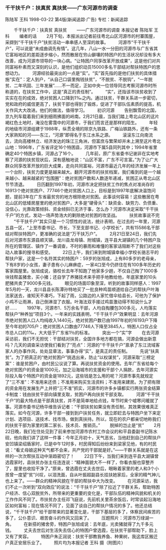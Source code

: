 ### 千干扶千户：扶真贫  真扶贫——广东河源市的调查
陈陆军  王科
1998-03-22
第4版(新闻追踪·广告)
专栏：新闻追踪

　　千干扶千户：扶真贫  真扶贫
　　——广东河源市的调查
    本报记者  陈陆军  王科
　　编者的话
　　2月下旬，本报派出记者前往粤北山区河源市的村寨围屋，采撷到“千干扶千户”扶贫活动一串串感人至深的故事。
　　河源市“千干扶千户”，可以说是“未成曲调先有情”。这几年，八山一水一分田的河源市与广东省其它富裕地区的差距逐步缩小，然而散居在穷山僻壤的特困户的生活状况却没有多大改善，成为河源市领导的一块心病。“让特困户同享改革开放成果”，这是他们对共同富裕朴素而又深刻的认识，是他们组织动员15000多名干部结对帮扶特困户的思想动力。
　　河源经验最突出的一点是“实”。“实”首先指的是他们扶贫的具体措施“实在”：定人到户，“从自己口袋里掏钱扶贫”，“不脱贫、不脱钩”，“一年脱贫、二年巩固、三年发展”……不一而足，正如中央一位领导同志考察河源市时所称道的，在扶贫工作中，这是“真正的责任制”。
　　“实”，还指该市扶贫收到了实实在在的成效，绝对贫困人口降到1‰之内。通过扶贫，干群关系进一步密切，党和政府的威信更高了，扶贫干部也得到了锻炼，促进了干部队伍素质的提高，机关作风大大改进。他们的做法，值得学习。
　　初识河源
　　告别飘雪的北国，京九列车载着我们来到细雨拂面的岭南。2月21日晨，当我们踏上粤北山区的这片褐红色土地时，淹没在雾霭中的河源市，于我们而言还是那样的陌生。
　　年轻的地级市河源组建于1988年，纵贯全境的除京九铁路、广梅汕铁路外，还有一条大家熟知的河——东江，“河源”即得名于东江水系之源。
　　滚滚东江向南流去，流向高楼林立、经济发达的珠江三角洲，但富庶与繁荣却并未上溯至这片粤北山地：1996年，广东省评定16个特困县，河源市下属5县同列其中；1994年省里确定40个特困乡镇，河源占了16个。
　　几年前，原广东省委书记谢非在实地考察了河源的扶贫现状后，深有感触地说：“山区不富，广东不可言富。”为了让广大群众同享改革开放的巨大成果，走向共同富裕，河源市最近几年的经济发展一年上一个台阶，扶贫力度更是越来越大。翻开河源市的扶贫档案，我们看到的是一个越来越小、越来越紧的“包围圈”：绝对贫困户数和人数逐年递减，贫困正从粤北山区节节溃退。
　　日历翻到1997年初，河源市决定把扶贫工作的焦点对准尚存的16913个绝对贫困户、77746个绝对贫困人口上，目标是到1997年底解决温饱问题，提前3年在广东省最贫穷的地方根除绝对贫困。此事谈何容易！这些散居在粤北山区的低矮房屋里的绝对贫困户，大多是“硬骨头”：缺资金、缺劳力、负债重、没信心，光靠政策倾斜、资金倾斜已无济于事，怎么办？河源市决定采取“千干扶千户”的方式，发动一场声势浩大的剿除绝对贫困的攻坚战。
　　扶贫故事说不完
　　“千干扶千户”其实只是一个习惯性的说法，统计表明，在过去的一年里，河源五县一区，“上至市委书记、市长，下至支部书记、小学校长”，共有15586名干部结对帮扶特困户，更准确的说法是“万干扶万户”。
　　2月21日至24日，我们先后对河源市东源县顺天镇，龙川县龙母镇、附城镇，连平县大湖镇的几个特困户及所在的管理区、镇作了一番调查，不时的暴雨和难懂的客家话阻断不了我们对这些动人故事的搜寻和感受。
　　22日上午，我们来到附城镇幸福小学校长骆志平的帮扶户家，这是一个名符其实的特困户：59岁的张旭成，上有80多岁的老母亲，下有8岁的小女孩，妻子患有小儿麻痹症，一家4口至今仍挤住在有100多年历史的客家围屋里。张旭成说，骆校长去年不知跑了他家多少趟，不仅自己掏了1000多块钱帮盖猪舍，买小猪；还自学了养猪技术来手把手地教给他，年底家里的10头肥猪共卖了9000多元钱。
　　眼见的场面印象至深，听到的故事同样感人：1997年5月的一天，龙川县县长陈潭孙特地买了一批良种鸡苗顺道给自己的帮扶户叶海法家送去，谁知天不凑巧，下起了雨，公路边的人家忙借伞给县长，可他为了保护小鸡不让雨淋，自己倒淋湿了衣服。叶海法双手接过鸡苗激动得不知说什么才好……
　　1997年，河源市1．5万余名干部，人均自掏腰包300多元，人均落实帮扶户“种养加”项目3个。一年来的实践表明，“千干扶千户”效果明显：去年河源市绝对贫困人口人均纯收入1440元，绝对贫困户数已由1997年初的16193户下降至今年初的705户；绝对贫困人口数由77746人下降至3845人，特困人口仅占全市总人口的1‰，大大低于广东省1％的标准。
　　突出一个“实”字
　　在去河源采访前，我们不无担忧：干部结对扶贫，全国许多地方都在搞，河源会做出新意吗？几天的调查采访使我们看到了“亮点”：河源的“千干扶千户”禀承了东江流域客家人的办事作风，处处显章法，事事办得“实”，是真正的责任制。
　　先说“扶真贫”。为了把真正的“绝对贫困户”挑选出来，防止“以权谋贫”，河源采取“三榜定案”：谁是贫困户，由村民公议说了算。再说扶贫资金的使用。去年广东省给每个绝对贫困户的资金是1000元，加之沿海城市的支援和干部个人捐款，去年河源实际投入每个特困户的资金是1892元，这些钱是怎么用的呢？河源市事先就规定了“三不准”：不准用来还债；不准用来购买生活资料；不准用来建房。为了把有限的资金用在发展生产上并把“三不准”抓实，河源市的许多乡镇都实行两张资金结算卡制度：钱由扶贫干部向镇里支取，贫困户再向扶贫干部支取。
　　河源“千干扶千户”的最大特点是干部真扶贫，并不是简单地给点钱，年节时来个嘘寒问暖就了事。河源市委书记杨华维告诉记者：“干部扶贫如果没有责任制，其效果很难真正落实。如今在河源，许多干部一接到到户扶贫任务，就立即赶去与特困户坐下来定计划、选项目、送技术、找市场，做到真扶持。所以，现在的农户都亲切地称我们的扶贫干部为家里的第二家长、技术员、推销员。”
　　脱掉的岂止是“贫”
　　2月22日晚，我们在住处见到了前来参加河源市农村工作会议的和平县委副书记陈水砚，他向我们讲了这样一件事：今年正月初十，天气恶劣，当他赶到自己的帮扶户安凹镇梁绍盾家时，已是中午12时多，村民得知后纷纷来到梁家见他，有的村民说：“看丈母娘这种天气都不会来，共产党的干部就是好。”——干群关系就是在这样的一次次帮扶互动中渐趋密切了！
　　22日下午，当我们来到连平县大湖镇曾选霞家时，县扶贫办张主任连连说：“精神面貌大不一样了，你看衣服也穿整齐了，屋里也收拾干净了。”原来，曾选霞在丈夫去世后，眼瞅着家里的老人和3个小孩曾一度望“贫”兴叹，以泪洗面，自从叶振超副县长挂扶她家后，全家的精气神儿也上来了。——群众的精神风貌在干部的帮扶中大为改变。
　　在河源采访，我们不止一次听到“双向效应”的说法：“千干扶千户”除了拉近了干群关系，帮助特困户经济、信心双脱贫外，所带来的更重要的变化是，干部队伍的精神风貌和机关的工作作风不同了。市扶贫办主任邓飞庭说，先前机关里茶余饭后，时常谈起沿海地区如何富裕；现在情况不同了，见面了谈自己的帮扶户情况的多了。他还总结说，“千干扶千户”给干部带来的显著变化是，干部下基层的多了，体察民间疾苦的多了，公仆意识、艰苦奋斗的作风又回来了。
　　压题照片：河源市万绿湖一角。
　　在新搭的猪舍旁，特困户张旭成说：去年底，光卖猪就得了九千多元钱。
　　丈夫去世后对生活失去信心的特困户曾选霞，在扶贫干部帮助下，脸上又有了笑容。
　　特困户朱正润说：扶贫干部教我养鱼、种果树，我这库区搬迁户真正安居乐业了。
　　照片均为本报记者  王科 摄（附图片）
